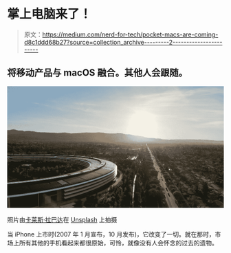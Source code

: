 # 掌上电脑来了！

> 原文：<https://medium.com/nerd-for-tech/pocket-macs-are-coming-d8c1ddd68b27?source=collection_archive---------2----------------------->

## 将移动产品与 macOS 融合。其他人会跟随。

![](img/f2ab448637148d9cab8a4560b58bb99d.png)

照片由[卡莱斯·拉巴达](https://unsplash.com/@carlesrgm?utm_source=medium&utm_medium=referral)在 [Unsplash](https://unsplash.com?utm_source=medium&utm_medium=referral) 上拍摄

当 iPhone 上市时(2007 年 1 月宣布，10 月发布)，它改变了一切。就在那时，市场上所有其他的手机看起来都很原始，可怜，就像没有人会怀念的过去的遗物。